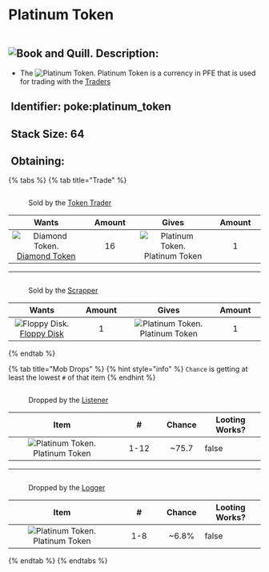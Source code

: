 # Platinum Token

<figure><img src="https://github.com/user-attachments/assets/289ca6f1-7042-4ad3-8499-f60b764aaaf0" alt=""><figcaption></figcaption></figure>

## <img src="https://minecraft.wiki/images/Book_and_Quill_JE2_BE2.png?2128f" alt="Book and Quill." data-size="line"> Description: <a href="#description" id="description"></a>

* The <img src="https://github.com/user-attachments/assets/289ca6f1-7042-4ad3-8499-f60b764aaaf0" alt="Platinum Token." data-size="line"> Platinum Token is a currency in PFE that is used for trading with the [Traders](../../../mobs/traders/)

## <img src="https://minecraft.wiki/images/Name_Tag_JE2_BE2.png?cbdc1" alt="" data-size="line"> Identifier: **poke:**&#x70;latinum\_token <a href="#identifier" id="identifier"></a>

## <img src="https://minecraft.wiki/images/Light_Gray_Bundle_JE1_BE1.png?b552e" alt="" data-size="line"> Stack Size: 64 <a href="#stack-size" id="stack-size"></a>

## <img src="https://minecraft.wiki/images/thumb/Crafting_Table_JE4_BE3.png/150px-Crafting_Table_JE4_BE3.png?5767f" alt="" data-size="line"> Obtaining: <a href="#obtaining" id="obtaining"></a>

{% tabs %}
{% tab title="Trade" %}
<figure><img src="https://github.com/user-attachments/assets/30c5b799-c00c-4ecd-b540-59b99cce7cbe" alt=""><figcaption><p>Sold by the <a href="../../../mobs/traders/token-trader.md">Token Trader</a></p></figcaption></figure>

<table data-full-width="false"><thead><tr><th align="center">Wants</th><th width="88" align="center">Amount</th><th align="center">Gives</th><th width="85" align="center">Amount</th></tr></thead><tbody><tr><td align="center"><img src="https://github.com/user-attachments/assets/343bd597-b2ac-46ba-85a1-b711385968ff" alt="Diamond Token." data-size="line"> <a href="diamond-token.md">Diamond Token</a></td><td align="center">16</td><td align="center"><img src="https://github.com/user-attachments/assets/289ca6f1-7042-4ad3-8499-f60b764aaaf0" alt="Platinum Token." data-size="line"> Platinum Token</td><td align="center">1</td></tr></tbody></table>

***

<figure><img src="https://github.com/user-attachments/assets/67ed9674-d15b-4ee5-9757-22c486b17bf1" alt=""><figcaption><p>Sold by the <a href="../../../mobs/traders/scrapper.md">Scrapper</a></p></figcaption></figure>

<table data-full-width="false"><thead><tr><th align="center">Wants</th><th width="88" align="center">Amount</th><th align="center">Gives</th><th width="85" align="center">Amount</th></tr></thead><tbody><tr><td align="center"><img src="https://github.com/user-attachments/assets/0fbe80d0-461d-4d9b-9e3b-bb232be4644f" alt="Floppy Disk." data-size="line"> <a href="../../boss-drops/floppy-disk.md">Floppy Disk</a></td><td align="center">1</td><td align="center"><img src="https://github.com/user-attachments/assets/289ca6f1-7042-4ad3-8499-f60b764aaaf0" alt="Platinum Token." data-size="line"> Platinum Token</td><td align="center">1</td></tr></tbody></table>
{% endtab %}

{% tab title="Mob Drops" %}
{% hint style="info" %}
`Chance` is getting at least the lowest `#` of that item
{% endhint %}

<figure><img src="https://github.com/user-attachments/assets/f97af77c-129d-411d-9802-fc9a78c7bcd0" alt=""><figcaption><p>Dropped by the <a href="../../../mobs/bosses/the-listener.md">Listener</a></p></figcaption></figure>

<table><thead><tr><th align="center">Item</th><th width="78" align="center">#</th><th align="center">Chance</th><th data-type="checkbox">Looting Works?</th></tr></thead><tbody><tr><td align="center"><img src="https://github.com/user-attachments/assets/289ca6f1-7042-4ad3-8499-f60b764aaaf0" alt="Platinum Token." data-size="line"> Platinum Token</td><td align="center">1-12</td><td align="center">~75.7</td><td>false</td></tr></tbody></table>

***

<figure><img src="https://github.com/user-attachments/assets/f6faa954-9386-48c6-94e1-2adcdd984d5b" alt=""><figcaption><p>Dropped by the <a href="../../../mobs/bosses/the-logger.md">Logger</a></p></figcaption></figure>

<table><thead><tr><th align="center">Item</th><th width="78" align="center">#</th><th align="center">Chance</th><th data-type="checkbox">Looting Works?</th></tr></thead><tbody><tr><td align="center"><img src="https://github.com/user-attachments/assets/289ca6f1-7042-4ad3-8499-f60b764aaaf0" alt="Platinum Token." data-size="line"> Platinum Token</td><td align="center">1-8</td><td align="center">~6.8%</td><td>false</td></tr></tbody></table>
{% endtab %}
{% endtabs %}

